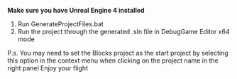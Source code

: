 **Make sure you have Unreal Engine 4 installed**

1. Run GenerateProjectFiles.bat
2. Run the project through the generated .sln file in DebugGame Editor x64 mode

P.s. You may need to set the Blocks project as the start project by selecting this option in the context menu when clicking on the project name in the right panel
Enjoy your flight
